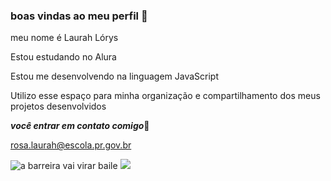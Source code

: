 ### boas vindas ao meu perfil 🦜

meu nome é Laurah Lórys

Estou estudando no Alura

Estou me desenvolvendo na linguagem JavaScript

Utilizo esse espaço para minha organização e compartilhamento dos meus projetos desenvolvidos

***você entrar em contato comigo***🌵

rosa.laurah@escola.pr.gov.br


![a barreira vai virar baile](https://media1.tenor.com/m/R_eZ54c3HF8AAAAd/coutinho-vasco.gif)
![](https://media1.tenor.com/m/hx7yY_Lrt2sAAAAC/ayrtion-sena-formula-1.gif)
